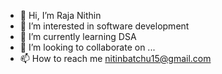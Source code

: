 - 👋 Hi, I’m Raja Nithin
- 👀 I’m interested in software development
- 🌱 I’m currently learning DSA
- 💞️ I’m looking to collaborate on ...
- 📫 How to reach me nitinbatchu15@gmail.com

